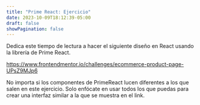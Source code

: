 ```yaml
---
title: "Prime React: Ejercicio"
date: 2023-10-09T18:12:39-05:00
draft: false
showPagination: false
---
```


Dedica este tiempo de lectura a hacer el siguiente diseño en React usando la librería de Prime React.

https://www.frontendmentor.io/challenges/ecommerce-product-page-UPsZ9MJp6

No importa si los componentes de PrimeReact lucen diferentes a los que salen en este ejercicio. Solo enfócate en usar todos los que puedas para crear una interfaz similar a la que se muestra en el link.
